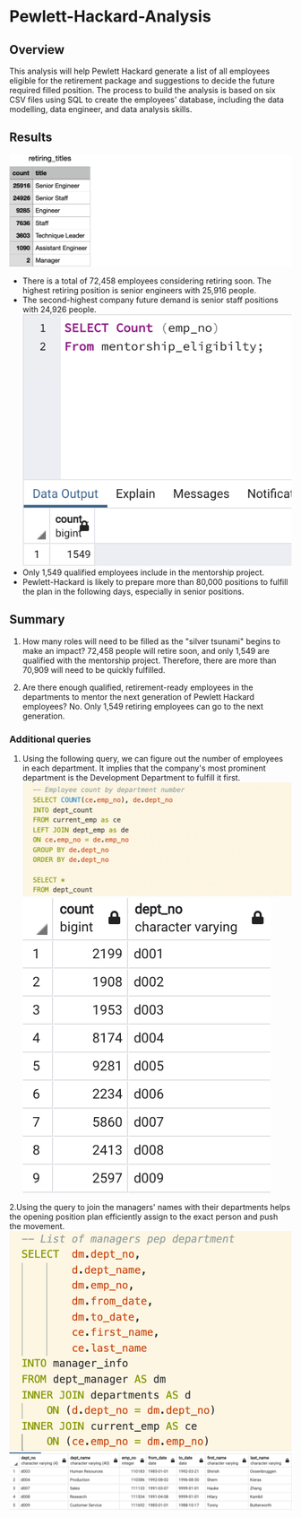 # Pewlett-Hackard-Analysis

## Overview 
This analysis will help Pewlett Hackard generate a list of all employees eligible for the retirement package and suggestions to decide the future required filled position. The process to build the analysis is based on six CSV files using SQL to create the employees' database, including the data modelling, data engineer, and data analysis skills.

## Results
![re_titles](Resources/re_titles.png)
* There is a total of 72,458 employees considering retiring soon. The highest retiring position is senior engineers with 25,916 people.
* The second-highest company future demand is senior staff positions with 24,926 people.
![count_current](Resources/count_current.png)
* Only 1,549 qualified employees include in the mentorship project. 
* Pewlett-Hackard is likely to prepare more than 80,000 positions to fulfill the plan in the following days, especially in senior positions. 

## Summary
1. How many roles will need to be filled as the "silver tsunami" begins to make an impact?
72,458 people will retire soon, and only 1,549 are qualified with the mentorship project. Therefore, there are more than 70,909 will need to be quickly fulfilled. 

2. Are there enough qualified, retirement-ready employees in the departments to mentor the next generation of Pewlett Hackard employees?
No. Only 1,549 retiring employees can go to the next generation. 

### Additional queries
1. Using the following query, we can figure out the number of employees in each department. It implies that the company's most prominent department is the Development Department to fulfill it first.
![count_de](Resources/count_de.png)
![de_count](Resources/de_count.png)

2.Using the query to join the managers' names with their departments helps the opening position plan efficiently assign to the exact person and push the movement. 
![manager_info](Resources/manager_info.png)
![ma_info](Resources/ma_info.png)
